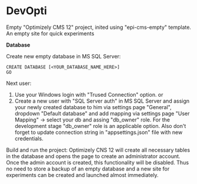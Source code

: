 # DevOpti
Empty "Optimizely CMS 12" project, inited using "epi-cms-empty" template.
An empty site for quick experiments

**Database**

Create new empty database in MS SQL Server: 
```
CREATE DATABASE [<YOUR_DATABASE_NAME_HERE>]
GO
```
Next user:
1. Use your Windows login with "Trused Connection" option.
or
2. Create a new user with "SQL Server auth" in MS SQL Server and assign your newly created database to him via settings page "General", dropdown "Default database" and add mapping via settings page "User Mapping" -> select your db and assing "db_owner" role. For the development stage "db_owner" role is an applicable option. Also don't forget to update connection string in "appsettings.json" file with new credentials.

Build and run the project: Optimizely CNS 12 will create all necessary tables in the database and opens the page to create an administrator account. Once the admin account is created, this functionality will be disabled.
Thus no need to store a backup of an empty database and a new site for experiments can be created and launched almost immediately.
